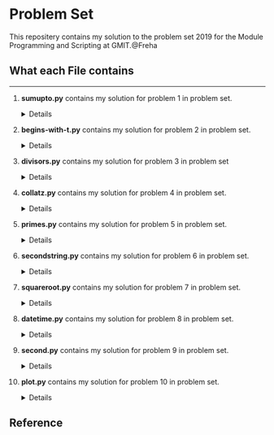 # Problem Set

This repositery contains my solution to the problem set 2019 for the Module
Programming and Scripting at GMIT.@Freha

## What each File contains
----
1. **sumupto.py** contains my solution for  problem 1 in problem set.<br />
        <details>
           <summary>Details</summary>
           <p>*It ask user to input any positive integer and outputs the sum of all numbers between one and that number. first in program it check the input to make sure number is positive (refernce:https://stackoverflow.com/a/23294659), if valid input it call the function sum and pass this input as an argument that fuction use while loop to calculate sum and return that sum value that  is printed* </p>
        </details>
    

2.  **begins-with-t.py** contains my solution for  problem 2 in problem set.<br />
        <details>
           <summary>Details</summary>
           <p>*It displays whether or not today is a day that begins with the letter T.* </p>
        </details>
    
3. **divisors.py** contains my solution for  problem 3 in problem set<br />
        <details>
            <summary>Details</summary>
            <p>*It prints all numbers between 1,000 and 10,000 that are divisible by 6 but not 12.* </p>
        </details>
4. **collatz.py** contains my solution for  problem 4 in problem set.<br />
        <details>
            <summary>Details</summary>
            <p>*It asks the user to input any positive integer and outputs the successive values of the following calculation. At each step calculate the next value by taking the current value and,if it is even,divide it by two,but if it is odd, multiply it by three and add one.* </p>
        </details>

5. **primes.py** contains my solution for  problem 5 in problem set.<br />
        <details>
            <summary>Details</summary>
            <p>*It asks the user to input a positive integer and tells the user whether or not the number is a prime.*</p>
        </details>
6. **secondstring.py** contains my solution for  problem 6 in problem set.<br />
        <details>
            <summary>Details</summary>
            <p>*It takes a user input string and outputs every second word.*</p>
        </details>
7. **squareroot.py** contains my solution for  problem 7 in problem set.<br />
        <details>
            <summary>Details</summary>
            <p>*It takes a positive ﬂoating point number as input and outputs an approximation of its square root.*</p>
        </details>
8. **datetime.py** contains my solution for  problem 8 in problem set.<br />
        <details>
            <summary>Details</summary>
            <p>*It outputs today’s dateand time in the format“Monday,January 10 2019 at 1:15pm”.*</p>
        </details>
9. **second.py** contains my solution for  problem 9 in problem set.<br />
        <details>
            <summary>Details</summary>
            <p>*It reads in a textﬁle and outputs every secondline. This program takes the ﬁlename from an argument on the command line.*</p>
        </details>
10. **plot.py** contains my solution for  problem 10 in problem set.<br />
        <details>
            <summary>Details</summary>
            <p>*It displays a plot of the functions x, x square and 2 raise to power x in the range [0,4].*</p>
        </details>
## Reference

